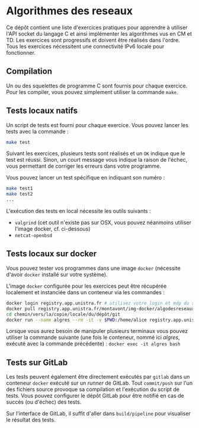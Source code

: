 # Algorithmes des reseaux

Ce dépôt contient une liste d'exercices pratiques pour apprendre à utiliser l'API socket du langage C et ainsi implémenter les algorithmes vus en CM et TD. Les exercices sont progressifs et doivent être réalisés dans l'ordre.
Tous les exercices nécessitent une connectivité IPv6 locale pour fonctionner.

## Compilation

Un ou des squelettes de programme C sont fournis pour chaque exercice. Pour les compiler, vous pouvez simplement utiliser la commande `make`.

## Tests locaux natifs

Un script de tests est fourni pour chaque exercice. Vous pouvez lancer les tests avec la commande :

```sh
make test
```

Suivant les exercices, plusieurs tests sont réalisés et un `OK` indique que le test est réussi. Sinon, un court message vous indique la raison de l'échec, vous permettant de corriger les erreurs dans votre programme.

Vous pouvez lancer un test spécifique en indiquant son numéro :

```sh
make test1
make test2
...
```

L'exécution des tests en local nécessite les outils suivants :
- `valgrind` (cet outil n'existe pas sur OSX, vous pouvez néanmoins utiliser l'image docker, cf. ci-dessous)
- `netcat-openbsd`

## Tests locaux sur docker

Vous pouvez tester vos programmes dans une image `docker` (nécessite d'avoir `docker` installé sur votre système).

L'image `docker` configurée pour les exercices peut être récupérée localement et instanciée dans un conteneur via les commandes :

```sh
docker login registry.app.unistra.fr # utilisez votre login et mdp du serveur git.unistra.fr
docker pull registry.app.unistra.fr/montavont/img-docker/algodesreseaux:latest
cd chemin/vers/la/copie/locale/du/dépôt/git
docker run --name algres --rm -it -v $PWD:/home/alice registry.app.unistra.fr/montavont/img-docker/algodesreseaux # cherchez la définition des options avec --help
```

Lorsque vous aurez besoin de manipuler plusieurs terminaux vous pouvez utiliser la commande suivante (une fois le conteneur, nommé ici *algres*, exécuté avec la commande précédente) : `docker exec -it algres bash`

## Tests sur GitLab

Les tests peuvent également être directement exécutés par `gitlab` dans un conteneur `docker` exécuté sur un *runner* de GitLab. Tout `commit/push` sur l'un des fichiers source provoque sa compilation et l'exécution du script de tests. Vous pouvez configurer le dépôt GitLab pour être notifié en cas de succès (ou d'échec) des tests.

Sur l'interface de GitLab, il suffit d'aller dans `build/pipeline` pour visualiser le résultat des tests.
